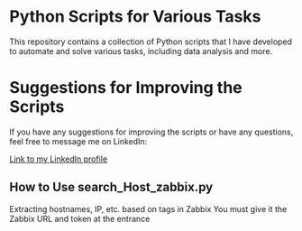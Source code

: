# Python Scripts for Various Tasks

This repository contains a collection of Python scripts that I have developed to automate and solve various tasks, including data analysis and more.

# Suggestions for Improving the Scripts

If you have any suggestions for improving the scripts or have any questions, feel free to message me on LinkedIn:

[Link to my LinkedIn profile](https://www.linkedin.com/in/erfanramezani)


## How to Use search_Host_zabbix.py
Extracting hostnames, IP, etc. based on tags in Zabbix
You must give it the Zabbix URL and token at the entrance


